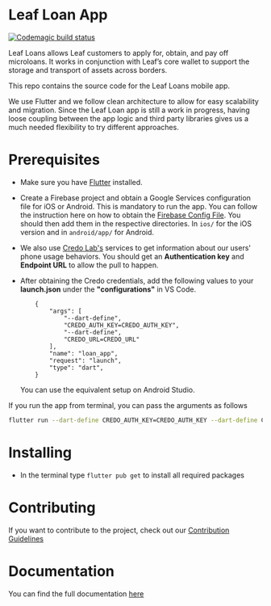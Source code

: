 # Leaf Loan App

[![Codemagic build status](https://api.codemagic.io/apps/617fa4d801bcda9fc6054f2a/617fa4d801bcda9fc6054f29/status_badge.svg)](https://codemagic.io/apps/617fa4d801bcda9fc6054f2a/617fa4d801bcda9fc6054f29/latest_build)

Leaf Loans allows Leaf customers to apply for, obtain, and pay off microloans. It works in conjunction with Leaf’s core wallet to support the storage and transport of assets across borders.

This repo contains the source code for the Leaf Loans mobile app.

We use Flutter and we follow clean architecture to allow for easy scalability and migration. Since the Leaf Loan app is still a work in progress, having loose coupling between the app logic and third party libraries gives us a much needed flexibility to try different approaches.

# Prerequisites

- Make sure you have [Flutter](https://flutter.dev) installed.
- Create a Firebase project and obtain a Google Services configuration file for iOS or Android. This is mandatory to run the app. You can follow the instruction here on how to obtain the [Firebase Config File](https://firebase.google.com/docs/flutter/setup?platform=ios#add-config-file). You should then add them in the respective directories. In `ios/` for the iOS version and in `android/app/` for Android.
- We also use [Credo Lab's](https://www.credolab.com/) services to get information about our users' phone usage behaviors. You should get an **Authentication key** and **Endpoint URL** to allow the pull to happen.
- After obtaining the Credo credentials, add the following values to your **launch.json** under the **"configurations"** in VS Code.

          {
              "args": [
                  "--dart-define",
                  "CREDO_AUTH_KEY=CREDO_AUTH_KEY",
                  "--dart-define",
                  "CREDO_URL=CREDO_URL"
              ],
              "name": "loan_app",
              "request": "launch",
              "type": "dart",
          }

  You can use the equivalent setup on Android Studio.

If you run the app from terminal, you can pass the arguments as follows

```sh
flutter run --dart-define CREDO_AUTH_KEY=CREDO_AUTH_KEY --dart-define CREDO_URL=CREDO_URL
```

# Installing

- In the terminal type `flutter pub get` to install all required packages

# Contributing

If you want to contribute to the project, check out our [Contribution Guidelines](https://github.com/LeafGlobalFintech/loan_app/blob/develop/CONTRIBUTING.md)

# Documentation

You can find the full documentation [here](https://leafglobalfintech.github.io/docs/leaf-loans/intro/)
